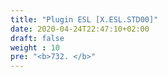 ```yaml
---
title: "Plugin ESL [X.ESL.STD00]"
date: 2020-04-24T22:47:10+02:00
draft: false
weight : 10
pre: "<b>732. </b>"
---
```

